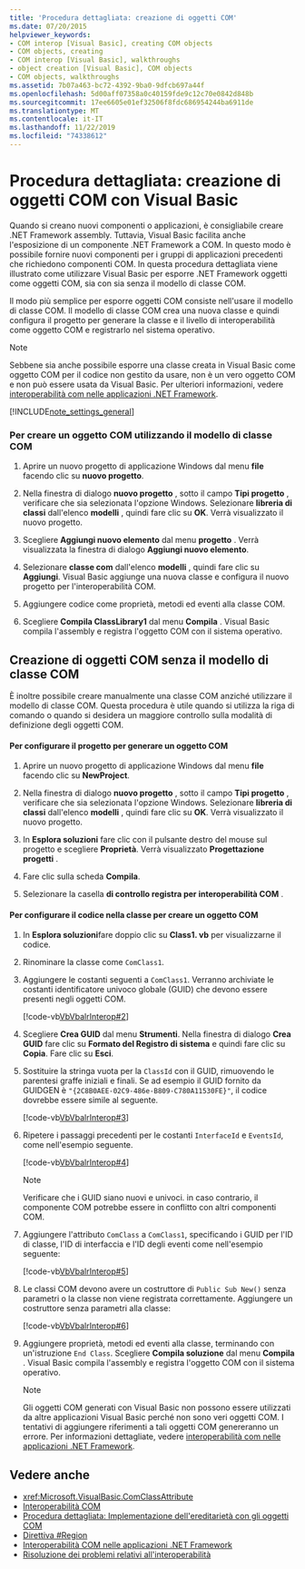 ```yaml
---
title: 'Procedura dettagliata: creazione di oggetti COM'
ms.date: 07/20/2015
helpviewer_keywords:
- COM interop [Visual Basic], creating COM objects
- COM objects, creating
- COM interop [Visual Basic], walkthroughs
- object creation [Visual Basic], COM objects
- COM objects, walkthroughs
ms.assetid: 7b07a463-bc72-4392-9ba0-9dfcb697a44f
ms.openlocfilehash: 5d00aff07358a0c40159fde9c12c70e0842d848b
ms.sourcegitcommit: 17ee6605e01ef32506f8fdc686954244ba6911de
ms.translationtype: MT
ms.contentlocale: it-IT
ms.lasthandoff: 11/22/2019
ms.locfileid: "74338612"
---
```

# <a name="walkthrough-creating-com-objects-with-visual-basic"></a>Procedura dettagliata: creazione di oggetti COM con Visual Basic
Quando si creano nuovi componenti o applicazioni, è consigliabile creare .NET Framework assembly. Tuttavia, Visual Basic facilita anche l'esposizione di un componente .NET Framework a COM. In questo modo è possibile fornire nuovi componenti per i gruppi di applicazioni precedenti che richiedono componenti COM. In questa procedura dettagliata viene illustrato come utilizzare Visual Basic per esporre .NET Framework oggetti come oggetti COM, sia con sia senza il modello di classe COM.  
  
 Il modo più semplice per esporre oggetti COM consiste nell'usare il modello di classe COM. Il modello di classe COM crea una nuova classe e quindi configura il progetto per generare la classe e il livello di interoperabilità come oggetto COM e registrarlo nel sistema operativo.  
  
> [!NOTE]
> Sebbene sia anche possibile esporre una classe creata in Visual Basic come oggetto COM per il codice non gestito da usare, non è un vero oggetto COM e non può essere usata da Visual Basic. Per ulteriori informazioni, vedere [interoperabilità com nelle applicazioni .NET Framework](../../../visual-basic/programming-guide/com-interop/com-interoperability-in-net-framework-applications.md).  
  
[!INCLUDE[note_settings_general](~/includes/note-settings-general-md.md)]  
  
### <a name="to-create-a-com-object-by-using-the-com-class-template"></a>Per creare un oggetto COM utilizzando il modello di classe COM  
  
1. Aprire un nuovo progetto di applicazione Windows dal menu **file** facendo clic su **nuovo progetto**.  
  
2. Nella finestra di dialogo **nuovo progetto** , sotto il campo **Tipi progetto** , verificare che sia selezionata l'opzione Windows. Selezionare **libreria di classi** dall'elenco **modelli** , quindi fare clic su **OK**. Verrà visualizzato il nuovo progetto.  
  
3. Scegliere **Aggiungi nuovo elemento** dal menu **progetto** . Verrà visualizzata la finestra di dialogo **Aggiungi nuovo elemento**.  
  
4. Selezionare **classe com** dall'elenco **modelli** , quindi fare clic su **Aggiungi**. Visual Basic aggiunge una nuova classe e configura il nuovo progetto per l'interoperabilità COM.  
  
5. Aggiungere codice come proprietà, metodi ed eventi alla classe COM.  
  
6. Scegliere **Compila ClassLibrary1** dal menu **Compila** . Visual Basic compila l'assembly e registra l'oggetto COM con il sistema operativo.  
  
## <a name="creating-com-objects-without-the-com-class-template"></a>Creazione di oggetti COM senza il modello di classe COM  
 È inoltre possibile creare manualmente una classe COM anziché utilizzare il modello di classe COM. Questa procedura è utile quando si utilizza la riga di comando o quando si desidera un maggiore controllo sulla modalità di definizione degli oggetti COM.  
  
#### <a name="to-set-up-your-project-to-generate-a-com-object"></a>Per configurare il progetto per generare un oggetto COM  
  
1. Aprire un nuovo progetto di applicazione Windows dal menu **file** facendo clic su **NewProject**.  
  
2. Nella finestra di dialogo **nuovo progetto** , sotto il campo **Tipi progetto** , verificare che sia selezionata l'opzione Windows. Selezionare **libreria di classi** dall'elenco **modelli** , quindi fare clic su **OK**. Verrà visualizzato il nuovo progetto.  
  
3. In **Esplora soluzioni** fare clic con il pulsante destro del mouse sul progetto e scegliere **Proprietà**. Verrà visualizzato **Progettazione progetti** .  
  
4. Fare clic sulla scheda **Compila**.  
  
5. Selezionare la casella **di controllo registra per interoperabilità COM** .  
  
#### <a name="to-set-up-the-code-in-your-class-to-create-a-com-object"></a>Per configurare il codice nella classe per creare un oggetto COM  
  
1. In **Esplora soluzioni**fare doppio clic su **Class1. vb** per visualizzarne il codice.  
  
2. Rinominare la classe come `ComClass1`.  
  
3. Aggiungere le costanti seguenti a `ComClass1`. Verranno archiviate le costanti identificatore univoco globale (GUID) che devono essere presenti negli oggetti COM.  
  
     [!code-vb[VbVbalrInterop#2](~/samples/snippets/visualbasic/VS_Snippets_VBCSharp/VbVbalrInterop/VB/Class1.vb#2)]  
  
4. Scegliere **Crea GUID** dal menu **Strumenti**. Nella finestra di dialogo **Crea GUID** fare clic su **Formato del Registro di sistema** e quindi fare clic su **Copia**. Fare clic su **Esci**.  
  
5. Sostituire la stringa vuota per la `ClassId` con il GUID, rimuovendo le parentesi graffe iniziali e finali. Se ad esempio il GUID fornito da GUIDGEN è `"{2C8B0AEE-02C9-486e-B809-C780A11530FE}"`, il codice dovrebbe essere simile al seguente.  
  
     [!code-vb[VbVbalrInterop#3](~/samples/snippets/visualbasic/VS_Snippets_VBCSharp/VbVbalrInterop/VB/Class1.vb#3)]  
  
6. Ripetere i passaggi precedenti per le costanti `InterfaceId` e `EventsId`, come nell'esempio seguente.  
  
     [!code-vb[VbVbalrInterop#4](~/samples/snippets/visualbasic/VS_Snippets_VBCSharp/VbVbalrInterop/VB/Class1.vb#4)]  
  
    > [!NOTE]
    > Verificare che i GUID siano nuovi e univoci. in caso contrario, il componente COM potrebbe essere in conflitto con altri componenti COM.  
  
7. Aggiungere l'attributo `ComClass` a `ComClass1`, specificando i GUID per l'ID di classe, l'ID di interfaccia e l'ID degli eventi come nell'esempio seguente:  
  
     [!code-vb[VbVbalrInterop#5](~/samples/snippets/visualbasic/VS_Snippets_VBCSharp/VbVbalrInterop/VB/Class1.vb#5)]  
  
8. Le classi COM devono avere un costruttore di `Public Sub New()` senza parametri o la classe non viene registrata correttamente. Aggiungere un costruttore senza parametri alla classe:  
  
     [!code-vb[VbVbalrInterop#6](~/samples/snippets/visualbasic/VS_Snippets_VBCSharp/VbVbalrInterop/VB/Class1.vb#6)]  
  
9. Aggiungere proprietà, metodi ed eventi alla classe, terminando con un'istruzione `End Class`. Scegliere **Compila soluzione** dal menu **Compila** . Visual Basic compila l'assembly e registra l'oggetto COM con il sistema operativo.  
  
    > [!NOTE]
    > Gli oggetti COM generati con Visual Basic non possono essere utilizzati da altre applicazioni Visual Basic perché non sono veri oggetti COM. I tentativi di aggiungere riferimenti a tali oggetti COM genereranno un errore. Per informazioni dettagliate, vedere [interoperabilità com nelle applicazioni .NET Framework](../../../visual-basic/programming-guide/com-interop/com-interoperability-in-net-framework-applications.md).  
  
## <a name="see-also"></a>Vedere anche

- <xref:Microsoft.VisualBasic.ComClassAttribute>
- [Interoperabilità COM](../../../visual-basic/programming-guide/com-interop/index.md)
- [Procedura dettagliata: Implementazione dell'ereditarietà con gli oggetti COM](../../../visual-basic/programming-guide/com-interop/walkthrough-implementing-inheritance-with-com-objects.md)
- [Direttiva #Region](../../../visual-basic/language-reference/directives/region-directive.md)
- [Interoperabilità COM nelle applicazioni .NET Framework](../../../visual-basic/programming-guide/com-interop/com-interoperability-in-net-framework-applications.md)
- [Risoluzione dei problemi relativi all'interoperabilità](../../../visual-basic/programming-guide/com-interop/troubleshooting-interoperability.md)
